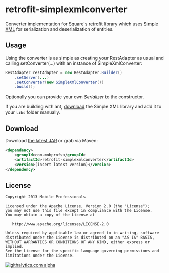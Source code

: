 # retrofit-simplexmlconverter

Converter implementation for Square's [retrofit][1] library which uses [Simple XML][2]
for serialization and deserialization of entities.



## Usage

Using the converter is as simple as creating your RestAdapter as usual and calling setConverter(...) with an instance of SimpleXmlConverter:

```java
RestAdapter restAdapter = new RestAdapter.Builder()
    .setServer(...)
    .setConverter(new SimpleXmlConverter())
    .build();
```

Optionally you can provide your own *Serializer* to the constructor.


If you are building with ant, [download][3] the Simple XML library and add it to your <code>libs</code> folder manually.



## Download

Download [the latest JAR][4] or grab via Maven:

```xml
<dependency>
    <groupId>com.mobprofs</groupId>
    <artifactId>retrofit-simplexmlconverter</artifactId>
    <version>(insert latest version)</version>
</dependency>
```


## License


    Copyright 2013 Mobile Professionals

    Licensed under the Apache License, Version 2.0 (the "License");
    you may not use this file except in compliance with the License.
    You may obtain a copy of the License at

       http://www.apache.org/licenses/LICENSE-2.0

    Unless required by applicable law or agreed to in writing, software
    distributed under the License is distributed on an "AS IS" BASIS,
    WITHOUT WARRANTIES OR CONDITIONS OF ANY KIND, either express or implied.
    See the License for the specific language governing permissions and
    limitations under the License.


 [1]: http://square.github.io/retrofit/
 [2]: http://simple.sourceforge.net/
 [3]: http://simple.sourceforge.net/download.php
 [4]: http://repository.sonatype.org/service/local/artifact/maven/redirect?r=central-proxy&g=com.mobprofs&a=retrofit-simplexmlconverter&v=LATEST


[![githalytics.com alpha](https://cruel-carlota.pagodabox.com/ccc52c0234f155e4c3e851ece680b4aa "githalytics.com")](http://githalytics.com/mobile-professionals/retrofit-simplexmlconverter)